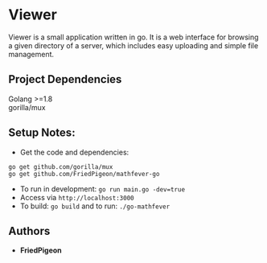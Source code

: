 # Viewer
Viewer is a small application written in go. It is a web interface for browsing a given directory of a server, which 
includes easy uploading and simple file management.

## Project Dependencies
Golang >=1.8  
gorilla/mux

## Setup Notes:
* Get the code and dependencies:
```
go get github.com/gorilla/mux
go get github.com/FriedPigeon/mathfever-go
```
* To run in development: `go run main.go -dev=true`
* Access via `http://localhost:3000`
* To build: `go build` and to run: `./go-mathfever`

## Authors
* **FriedPigeon**

